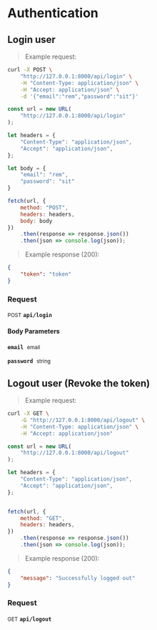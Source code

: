# Authentication


## Login user




> Example request:

```bash
curl -X POST \
    "http://127.0.0.1:8000/api/login" \
    -H "Content-Type: application/json" \
    -H "Accept: application/json" \
    -d '{"email":"rem","password":"sit"}'

```

```javascript
const url = new URL(
    "http://127.0.0.1:8000/api/login"
);

let headers = {
    "Content-Type": "application/json",
    "Accept": "application/json",
};

let body = {
    "email": "rem",
    "password": "sit"
}

fetch(url, {
    method: "POST",
    headers: headers,
    body: body
})
    .then(response => response.json())
    .then(json => console.log(json));
```


> Example response (200):

```json
{
    "token": "token"
}
```

### Request
<small class="badge badge-black">POST</small>
 **`api/login`**

<h4 class="fancy-heading-panel"><b>Body Parameters</b></h4>
<code><b>email</b></code>&nbsp; <small>email</small>     <br>
    

<code><b>password</b></code>&nbsp; <small>string</small>     <br>
    



## Logout user (Revoke the token)




> Example request:

```bash
curl -X GET \
    -G "http://127.0.0.1:8000/api/logout" \
    -H "Content-Type: application/json" \
    -H "Accept: application/json"
```

```javascript
const url = new URL(
    "http://127.0.0.1:8000/api/logout"
);

let headers = {
    "Content-Type": "application/json",
    "Accept": "application/json",
};


fetch(url, {
    method: "GET",
    headers: headers,
})
    .then(response => response.json())
    .then(json => console.log(json));
```


> Example response (200):

```json
{
    "message": "Successfully logged out"
}
```

### Request
<small class="badge badge-green">GET</small>
 **`api/logout`**




